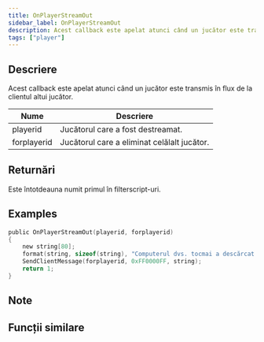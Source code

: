```yaml
---
title: OnPlayerStreamOut
sidebar_label: OnPlayerStreamOut
description: Acest callback este apelat atunci când un jucător este transmis în flux de la clientul altui jucător.
tags: ["player"]
---
```


## Descriere

Acest callback este apelat atunci când un jucător este transmis în flux de la clientul altui jucător.

| Nume        | Descriere                                       |
| ----------- | ----------------------------------------------- |
| playerid    | Jucătorul care a fost destreamat.               |
| forplayerid | Jucătorul care a eliminat celălalt jucător.     |

## Returnări

Este întotdeauna numit primul în filterscript-uri.

## Examples

```c
public OnPlayerStreamOut(playerid, forplayerid)
{
    new string[80];
    format(string, sizeof(string), "Computerul dvs. tocmai a descărcat ID-ul jucătorului %d", playerid);
    SendClientMessage(forplayerid, 0xFF0000FF, string);
    return 1;
}
```

## Note

<TipNPCCallbacks />

## Funcții similare